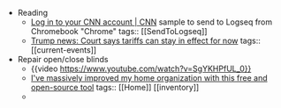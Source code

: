 - Reading
	- [Log in to your CNN account | CNN](https://www.cnn.com/account/log-in?view=tos-update) sample to send to Logseq from Chromebook "Chrome"
	  tags:: [[SendToLogseq]]
	- [Trump news: Court says tariffs can stay in effect for now](https://www.ctvnews.ca/world/trumps-tariffs/article/us-appeals-court-lets-trump-administration-keep-collecting-tariffs-while-challenges-continue/)
	  tags:: [[current-events]]
- Repair open/close blinds
	- {{video https://www.youtube.com/watch?v=SgYKHPfUL_0}}
	- [I've massively improved my home organization with this free and open-source tool](https://www.xda-developers.com/improved-home-organization-with-free-open-source-tool/)
	  tags:: [[Home]] [[inventory]]
	-